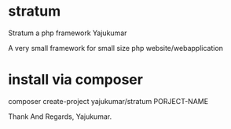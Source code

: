 # stratum
Stratum a php framework Yajukumar

A very small framework for small size php website/webapplication
# install via composer
composer create-project yajukumar/stratum PORJECT-NAME

Thank And Regards,
Yajukumar.
